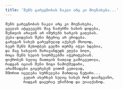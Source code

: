 ```yaml
---
title: 'შენს გარეგნობას ნაკლი არც კი მოენახება...'
---
```


    შენს გარეგნობას ნაკლი არც კი მოენახება,
    ყველას ატყვევებს მაგ ნაძერწი სახის დიდება,
    შენთვის არავინ არ იშურებს ხარკის გაღებას.
    ქება-დიდებას შენი მტერიც არ ერიდება.
    გარეგან სახეს გარეგნულად აქებენ მხოლოდ,
    ბევრ შენს მეხოტბეს გულში თურმე იჭვი სდებია,
    და მაგ სახელის შარავანდედს ეღება ბოლო,
    როცა შენს სულის სიღრმეებში იჭვრიტებიან.
    ფიქრობენ სულიც მათთვის ნათლად გამოკვეთილა,
    რადგან იციან შენი ზოგი ნამოქმედარი,
    არამზადები გიყურებენ ვითომ კეთილად,
    შმორით იცვლება სურნელება მართლაც ნეტარი...
            ვეღარ ახერხებ სულიც სახეს რომ დაამგვანო,
            რადგან დაცურავ უნიჩბოდ და უიალქანოდ.
